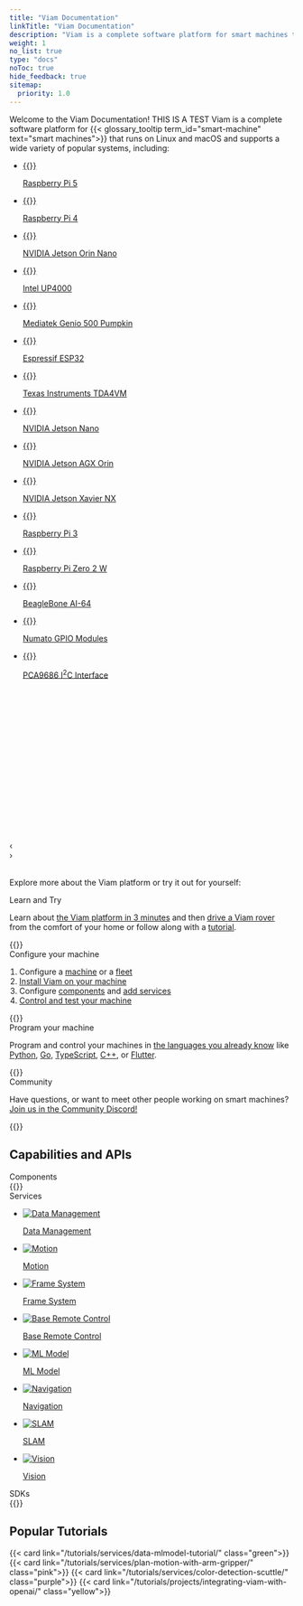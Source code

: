 ```yaml
---
title: "Viam Documentation"
linkTitle: "Viam Documentation"
description: "Viam is a complete software platform for smart machines that runs on any 64-bit Linux OS and macOS."
weight: 1
no_list: true
type: "docs"
noToc: true
hide_feedback: true
sitemap:
  priority: 1.0
---
```


<div class="max-page">
  <p>
    Welcome to the Viam Documentation! THIS IS A TEST
    Viam is a complete software platform for {{< glossary_tooltip term_id="smart-machine" text="smart machines">}} that runs on Linux and macOS and supports a wide variety of popular systems, including:
  </p>
</div>

<div id="board-carousel" class="carousel max-page">
  <ul tabindex="0">
  <li id="c1_slide0">
      <a href="get-started/installation/prepare/rpi-setup/">
        {{<imgproc src="get-started/installation/thumbnails/raspberry-pi-5-8gb.png" resize="148x120" declaredimensions=true alt="Raspberry Pi 5">}}
        <p>Raspberry Pi 5</p>
      </a>
    </li>
    <li id="c1_slide1">
      <a href="get-started/installation/prepare/rpi-setup/">
        {{<imgproc src="get-started/installation/thumbnails/raspberry-pi-4-b-2gb.png" resize="148x120" declaredimensions=true alt="Raspberry Pi 4b">}}
        <p>Raspberry Pi 4</p>
      </a>
    </li>
    <li id="c1_slide2">
      <a href="get-started/installation/prepare/jetson-nano-setup/">
        {{<imgproc src="get-started/installation/thumbnails/jetson-orin-nano.jpeg" resize="148x120" declaredimensions=true alt="NVIDIA Jetson Orin Nano">}}
        <p>NVIDIA Jetson Orin Nano</p>
      </a>
    </li>
    <li id="c1_slide3">
      <a href="components/board/upboard/">
        {{<imgproc src="get-started/installation/thumbnails/up_4000.png" resize="148x120" declaredimensions=true alt="Intel Up board 4000">}}
        <p>Intel UP4000</p>
      </a>
    </li>
    <li id="c1_slide4">
      <a href="get-started/installation/prepare/pumpkin/">
        {{<imgproc src="get-started/installation/thumbnails/pumpkin.png" resize="148x120" declaredimensions=true alt="Mediatek genio 500 pumpkin">}}
        <p>Mediatek Genio 500 Pumpkin</p>
      </a>
    </li>
    <li id="c1_slide5">
      <a href="/build/micro-rdk/">
        {{<imgproc src="get-started/installation/thumbnails/esp32-espressif.png" resize="148x120" declaredimensions=true alt="E S P 32 - espressif">}}
        <p>Espressif ESP32</p>
      </a>
    </li>
    <li id="c1_slide6">
      <a href="get-started/installation/prepare/sk-tda4vm/">
        {{<imgproc src="get-started/installation/thumbnails/tda4vm.png" resize="148x120" declaredimensions=true alt="S K - T D A 4 V M">}}
        <p>Texas Instruments TDA4VM</p>
      </a>
    </li>
    <li id="c1_slide7">
      <a href="get-started/installation/prepare/jetson-nano-setup/">
        {{<imgproc src="get-started/installation/thumbnails/jetson-nano-dev-kit.png" resize="148x120" declaredimensions=true alt="NVIDIA Jetson Nano">}}
        <p>NVIDIA Jetson Nano</p>
      </a>
    </li>
    <li id="c1_slide8">
      <a href="get-started/installation/prepare/jetson-agx-orin-setup/">
        {{<imgproc src="get-started/installation/thumbnails/jetson-agx-orin-dev-kit.png" alt="Jetson A G X Orin Developer Kit" resize="148x120" declaredimensions=true >}}
        <p>NVIDIA Jetson AGX Orin</p>
      </a>
    </li>
    <li id="c1_slide9">
      <a href="components/board/jetson/">
        {{<imgproc src="get-started/installation/thumbnails/jetson-xavier.png" alt="Jetson Xavier NX Dev Kit" resize="148x120" declaredimensions=true >}}
        <p>NVIDIA Jetson Xavier NX</p>
      </a>
    </li>
    <li id="c1_slide10">
      <a href="get-started/installation/prepare/rpi-setup/">
        {{<imgproc src="get-started/installation/thumbnails/rpi-3.png" alt="Raspberry Pi 3" resize="148x120" declaredimensions=true >}}
        <p>Raspberry Pi 3</p>
      </a>
    </li>
    <li id="c1_slide11">
      <a href="get-started/installation/prepare/rpi-setup/">
        {{<imgproc src="get-started/installation/thumbnails/raspberry-pi-zero-2w.png" alt="Raspberry Pi" resize="148x120" declaredimensions=true >}}
        <p>Raspberry Pi Zero 2 W</p>
      </a>
    </li>
    <li id="c1_slide12">
      <a href="get-started/installation/prepare/beaglebone-setup/">
        {{<imgproc src="get-started/installation/thumbnails/beaglebone.png" resize="148x120" declaredimensions=true alt="BeagleBone A I-64">}}
        <p>BeagleBone AI-64</p>
      </a>
    </li>
    <li id="c1_slide13">
      <a href="components/board/numato/">
        {{<imgproc src="get-started/installation/thumbnails/numato.png" alt="Numato GPIO Modules" resize="148x120" declaredimensions=true >}}
        <p>Numato GPIO Modules</p>
      </a>
    </li>
    <li id="c1_slide14">
      <a href="components/board/pca9685/">
        {{<imgproc src="get-started/installation/thumbnails/pca9685.png" alt="P C A 9685 I 2 C Interface" resize="148x120" declaredimensions=true >}}
        <p>PCA9686 I<sup>2</sup>C Interface</p>
      </a>
    </li>
  </ul>
  <ol style="visibility: hidden" aria-hidden="true">
    <li><a href="#c1_slide0">Raspberry Pi 5</a></li>
    <li><a href="#c1_slide1">Raspberry Pi 4</a></li>
    <li><a href="#c1_slide2">NVIDIA Jetson Orin Nano</a></li>
    <li><a href="#c1_slide3">Intel UP4000</a></li>
    <li><a href="#c1_slide4">Mediatek Genio 500 Pumpkin</a></li>
    <li><a href="#c1_slide5">Espressif ESP32</a></li>
    <li><a href="#c1_slide6">Texas Instruments TDA4VM</a></li>
    <li><a href="#c1_slide7">NVIDIA Jetson Nano</a></li>
    <li><a href="#c1_slide8">NVIDIA Jetson AGX Orin</a></li>
    <li><a href="#c1_slide9">NVIDIA Jetson Xavier NX</a></li>
    <li><a href="#c1_slide10">Raspberry Pi 3</a></li>
    <li><a href="#c1_slide11">Raspberry Pi Zero 2 W</a></li>
    <li><a href="#c1_slide12">BeagleBone AI-64</a></li>
    <li><a href="#c1_slide13">Numato GPIO Modules</a></li>
    <li><a href="#c1_slide14">PCA9686 I<sup>2</sup>C Interface</a></li>
  </ol>
  <div class="prev" style="display: block">‹</div>
  <div class="next" style="display: block">›</div>
</div>
<br>

<div class="max-page">
  <p>
    Explore more about the Viam platform or try it out for yourself:
  </p>
</div>

<div class="cards max-page">
  <div class="row">
      <div class="col hover-card landing yellow">
        <div>
          <div>Learn and Try</div>
          <p style="text-align: left;">
            Learn about <a href="/get-started/viam/">the Viam platform in 3 minutes</a> and then
            <a href="get-started/try-viam/">drive a Viam rover</a> from the comfort of your home or follow along with a <a href="tutorials/"> tutorial</a>.</p>
        </div>
        {{<gif webm_src="/rover.webm" mp4_src="/rover.mp4" alt="A Viam Rover moving about">}}
      </div>
      <div class="col hover-card landing purple">
        <div>
          <div>Configure your machine</div>
          <div style="text-align: left">
            <ol style="padding-inline-start: 1.1rem">
              <li>Configure a <a href="build/configure/"> machine</a> or a <a href="fleet/">fleet</a></li>
              <li><a href="get-started/installation/">Install Viam on your machine</a></li>
              <li>Configure <a href="components/">components</a> and <a href="services/">add services</a></li>
              <li><a href="fleet/machines/#control">Control and test your machine</a></li>
            </ol>
          </div>
        </div>
        {{<gif webm_src="/blink.webm" mp4_src="/blink.mp4" alt="A blinking L.E.D. connected to a Raspberry Pi">}}
      </div>
      <div class="col hover-card landing teal">
        <div>
          <div>Program your machine</div>
          <p style="text-align: left;">
            Program and control your machines in <a href="/build/program/apis/"> the languages you already know</a> like <a href="https://python.viam.dev/">Python</a>, <a href="https://pkg.go.dev/go.viam.com/rdk">Go</a>, <a href="https://ts.viam.dev/">TypeScript</a>, <a href="https://cpp.viam.dev/" target="_blank">C++</a>, or <a href="https://flutter.viam.dev/" target="_blank">Flutter</a>.
          </p>
        </div>
        <div class="hover-card-img">
          {{<imgproc src="/general/code.png" alt="machine code" resize="400x" >}}
        </div>
      </div>
      <div class="col hover-card landing pink">
        <div>
          <div>Community</div>
          <p style="text-align: left;">Have questions, or want to meet other people working on smart machines? <a href="https://discord.gg/viam">Join us in the Community Discord!</a></p>
        </div>
        {{<gif webm_src="/heart.webm" mp4_src="/heart.mp4" alt="A robot drawing a heart">}}
      </div>
    </div>
</div>

<h2>Capabilities and APIs</h2>

<div class="cards max-page">
  <div class="row">
    <div class="col sectionlist">
        <div>
        <div>Components</div>
        {{<sectionlist section="/components/">}}
        </div>
    </div>
    <div class="col sectionlist">
<div><div>Services</div><ul class="sectionlist"><li><a href="data/" title="Data Management Service"><div><picture><img src="services/icons/data-capture.svg" width="/services/icons/data-capture" height="/services/icons/data-capture" alt="Data Management" loading="lazy"></picture><p>Data Management</p></div></a></li></ul><ul class="sectionlist"><li><a href="mobility/motion/" title="Motion Service"><div><picture><img src="services/icons/motion.svg" width="/services/icons/motion" height="/services/icons/motion" alt="Motion" loading="lazy"></picture><p>Motion</p></div></a></li></ul><ul class="sectionlist"><li><a href="mobility/frame-system/" title="The Robot Frame System"><div><picture><img src="services/icons/frame-system.svg" width="/services/icons/frame-system" height="/services/icons/frame-system" alt="Frame System" loading="lazy"></picture><p>Frame System</p></div></a></li></ul><ul class="sectionlist"><li><a href="mobility/base-rc/" title="Base Remote Control Service"><div><picture><img src="services/icons/base-rc.svg" width="/services/icons/base-rc" height="/services/icons/base-rc" alt="Base Remote Control" loading="lazy"></picture><p>Base Remote Control</p></div></a></li></ul><ul class="sectionlist"><li><a href="ml/" title="ML Model Service"><div><picture><img src="services/icons/ml.svg" width="/services/icons/ml" height="/services/icons/ml" alt="ML Model" loading="lazy"></picture><p>ML Model</p></div></a></li></ul><ul class="sectionlist"><li><a href="mobility/navigation/" title="The Navigation Service"><div><picture><img src="services/icons/navigation.svg" width="/services/icons/navigation" height="/services/icons/navigation" alt="Navigation" loading="lazy"></picture><p>Navigation</p></div></a></li></ul><ul class="sectionlist"><li><a href="mobility/slam/" title="SLAM Service"><div><picture><img src="services/icons/slam.svg" width="/services/icons/slam" height="/services/icons/slam" alt="SLAM" loading="lazy"></picture><p>SLAM</p></div></a></li></ul><ul class="sectionlist"><li><a href="ml/vision/" title="Vision Service"><div><picture><img src="services/icons/vision.svg" width="/services/icons/vision" height="/services/icons/vision" alt="Vision" loading="lazy"></picture><p>Vision</p></div></a></li></ul></div>
    </div>
    <div class="col sectionlist">
        <div>
        <div>SDKs</div>
        {{<sectionlist section="/sdks">}}
        </div>
    </div>
  </div>
</div>

<h2>Popular Tutorials</h2>

<div class="cards max-page">
  <div class="row">
    {{< card link="/tutorials/services/data-mlmodel-tutorial/" class="green">}}
    {{< card link="/tutorials/services/plan-motion-with-arm-gripper/" class="pink">}}
    {{< card link="/tutorials/services/color-detection-scuttle/" class="purple">}}
    {{< card link="/tutorials/projects/integrating-viam-with-openai/" class="yellow">}}
  </div>
</div>
